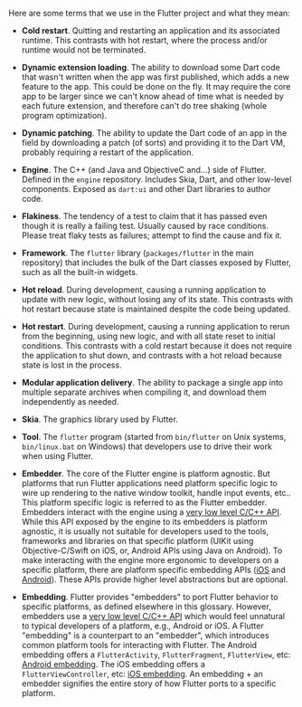 Here are some terms that we use in the Flutter project and what they mean:

- **Cold restart**. Quitting and restarting an application and its associated runtime. This contrasts with hot restart, where the process and/or runtime would not be terminated.

- **Dynamic extension loading**. The ability to download some Dart code that wasn't written when the app was first published, which adds a new feature to the app. This could be done on the fly. It may require the core app to be larger since we can't know ahead of time what is needed by each future extension, and therefore can't do tree shaking (whole program optimization).

- **Dynamic patching**. The ability to update the Dart code of an app in the field by downloading a patch (of sorts) and providing it to the Dart VM, probably requiring a restart of the application.

- **Engine**. The C++ (and Java and ObjectiveC and...) side of Flutter. Defined in the `engine` repository. Includes Skia, Dart, and other low-level components. Exposed as `dart:ui` and other Dart libraries to author code.

- **Flakiness**. The tendency of a test to claim that it has passed even though it is really a failing test. Usually caused by race conditions. Please treat flaky tests as failures; attempt to find the cause and fix it.

- **Framework**. The `flutter` library (`packages/flutter` in the main repository) that includes the bulk of the Dart classes exposed by Flutter, such as all the built-in widgets.

- **Hot reload**. During development, causing a running application to update with new logic, without losing any of its state. This contrasts with hot restart because state is maintained despite the code being updated.

- **Hot restart**. During development, causing a running application to rerun from the beginning, using new logic, and with all state reset to initial conditions. This contrasts with a cold restart because it does not require the application to shut down, and contrasts with a hot reload because state is lost in the process.

- **Modular application delivery**. The ability to package a single app into multiple separate archives when compiling it, and download them independently as needed.

- **Skia**. The graphics library used by Flutter.

- **Tool**. The `flutter` program (started from `bin/flutter` on Unix systems, `bin/linux.bat` on Windows) that developers use to drive their work when using Flutter.

- **Embedder**. The core of the Flutter engine is platform agnostic. But platforms that run Flutter applications need platform specific logic to wire up rendering to the native window toolkit, handle input events, etc.. This platform specific logic is referred to as the Flutter embedder. Embedders interact with the engine using a [very low level C/C++ API](https://github.com/flutter/engine/blob/043d92c48abdebdad926569bc204a59c5cf20a11/shell/platform/embedder/embedder.h). While this API exposed by the engine to its embedders is platform agnostic, it is usually not suitable for developers used to the tools, frameworks and libraries on that specific platform (UIKit using Objective-C/Swift on iOS, or, Android APIs using Java on Android). To make interacting with the engine more ergonomic to developers on a specific platform, there are platform specific embedding APIs ([iOS](https://docs.flutter.io/objcdoc/) and [Android](https://docs.flutter.io/javadoc/)). These APIs provide higher level abstractions but are optional.

- **Embedding**. Flutter provides "embedders" to port Flutter behavior to specific platforms, as defined elsewhere in this glossary. However, embedders use a [very low level C/C++ API](https://github.com/flutter/engine/blob/043d92c48abdebdad926569bc204a59c5cf20a11/shell/platform/embedder/embedder.h) which would feel unnatural to typical developers of a platform, e.g., Android or iOS. A Flutter "embedding" is a counterpart to an "embedder", which introduces common platform tools for interacting with Flutter. The Android embedding offers a `FlutterActivity`, `FlutterFragment`, `FlutterView`, etc: [Android embedding](https://docs.flutter.io/javadoc/).  The iOS embedding offers a `FlutterViewController`, etc: [iOS embedding](https://docs.flutter.io/objcdoc/). An embedding + an embedder signifies the entire story of how Flutter ports to a specific platform.